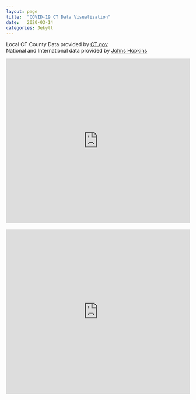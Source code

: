 ```yaml
---
layout: page
title:  "COVID-19 CT Data Visualization"
date:   2020-03-14
categories: Jekyll
---
```


Local CT County Data provided by 
<a href="https://portal.ct.gov/Coronavirus" target="_blank" title="CT.gov/Coronavirus">CT.gov</a>  
National and International data provided by 
<a href="https://github.com/CSSEGISandData" target="_blank" title="CSSEGISandData">Johns Hopkins</a>  

<div align="center">
    <iframe seamless frameborder="0" src="https://public.tableau.com/views/MapofCTCoronavirusCOVID-19ConfirmedCases/CTMapofCOVID-19ConfirmedCases?:embed=yes&:display_count=yes&:showVizHome=no" width = '100%' height = '450' scrolling='yes' ></iframe>    
</div>

<br />

<div align="center">
    <iframe seamless frameborder="0" src="https://public.tableau.com/views/CTGraphofCOVID-19ConfirmedCases/CTCOVID-19ConfirmedCases?:embed=yes&:display_count=yes&:showVizHome=no" width = '100%' height = '450' scrolling='yes' ></iframe>    
</div> 

<br />

